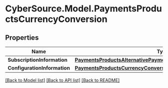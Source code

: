 # CyberSource.Model.PaymentsProductsCurrencyConversion
## Properties

Name | Type | Description | Notes
------------ | ------------- | ------------- | -------------
**SubscriptionInformation** | [**PaymentsProductsAlternativePaymentMethodsSubscriptionInformation**](PaymentsProductsAlternativePaymentMethodsSubscriptionInformation.md) |  | [optional] 
**ConfigurationInformation** | [**PaymentsProductsCurrencyConversionConfigurationInformation**](PaymentsProductsCurrencyConversionConfigurationInformation.md) |  | [optional] 

[[Back to Model list]](../README.md#documentation-for-models) [[Back to API list]](../README.md#documentation-for-api-endpoints) [[Back to README]](../README.md)

